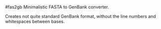 #fas2gb
Minimalistic FASTA to GenBank converter.

Creates not quite standard GenBank format, without the line numbers and whitespaces between bases.
